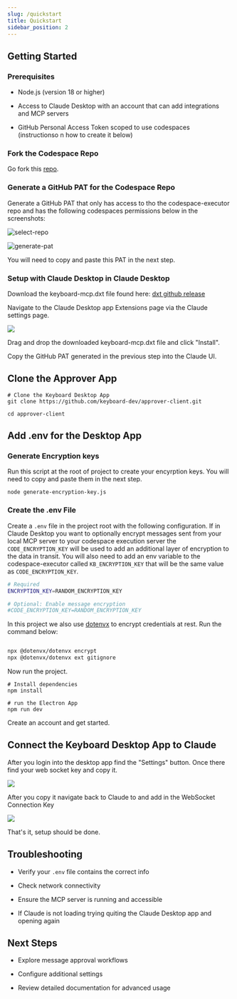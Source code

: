 ```yaml
---
slug: /quickstart
title: Quickstart
sidebar_position: 2
---
```


## Getting Started

### Prerequisites

* Node.js (version 18 or higher)

* Access to Claude Desktop with an account that can add integrations and MCP servers

* GitHub Personal Access Token scoped to use codespaces (instructionso n how to create it below)
  
### Fork the Codespace Repo

Go fork this [repo](https://github.com/keyboard-dev/codespace-executor).

### Generate a GitHub PAT for the Codespace Repo

Generate a GitHub PAT that only has access to tho the codespace-executor repo and has the following codespaces permissions below in the screenshots:

![select-repo](/img/select_repo.png)

![generate-pat](/img/pat.png)

You will need to copy and paste this PAT in the next step.

### Setup with Claude Desktop in Claude Desktop

Download the keyboard-mcp.dxt file found here: [dxt github release](https://github.com/keyboard-dev/keyboard-mcp/releases)

Navigate to the Claude Desktop app Extensions page via the Claude settings page. 

![](/img/desktop.png)

Drag and drop the downloaded keyboard-mcp.dxt file and click "Install".

Copy the GitHub PAT generated in the previous step into the Claude UI.

## Clone the Approver App

```
# Clone the Keyboard Desktop App
git clone https://github.com/keyboard-dev/approver-client.git

cd approver-client
```

## Add .env for the Desktop App

### Generate Encryption keys

Run this script at the root of project to create your encyrption keys. You will need to copy and paste them in the next step.

```
node generate-encryption-key.js
```

### Create the .env File

Create a `.env` file in the project root with the following configuration. If in Claude Desktop you want to optionally encrypt messages sent from your local MCP server to your codespace execution server the `CODE_ENCRYPTION_KEY` will be used to add an additional layer of encryption to the data in transit. You will also need to add an env variable to the codespace-executor called `KB_ENCRYPTION_KEY` that will be the same value as `CODE_ENCRYPTION_KEY`.

```bash
# Required
ENCRYPTION_KEY=RANDOM_ENCRYPTION_KEY

# Optional: Enable message encryption
#CODE_ENCRYPTION_KEY=RANDOM_ENCRYPTION_KEY
```

In this project we also use [dotenvx](https://dotenvx.com) to encrypt credentials at rest. Run the command below:

```bash

npx @dotenvx/dotenvx encrypt
npx @dotenvx/dotenvx ext gitignore
```

Now run the project.

```
# Install dependencies
npm install

# run the Electron App
npm run dev
```

Create an account and get started.

## Connect the Keyboard Desktop App to Claude

After you login into the desktop app find the "Settings" button. Once there find your web socket key and copy it.


![](/img/websocket-copy-key.png)

After you copy it navigate back to Claude to and add in the WebSocket Connection Key

![](/img/add-socket-key-to-claude.png)

That's it, setup should be done.

## Troubleshooting

* Verify your `.env` file contains the correct info

* Check network connectivity

* Ensure the MCP server is running and accessible

* If Claude is not loading trying quiting the Claude Desktop app and opening again

## Next Steps

* Explore message approval workflows

* Configure additional settings

* Review detailed documentation for advanced usage
